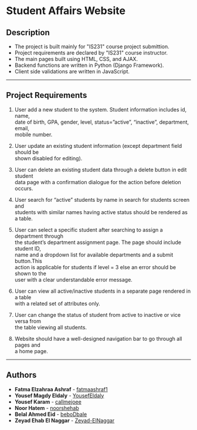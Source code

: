 # Student Affairs Website  
## Description
* The project is built mainly for "IS231" course project submittion.  
* Project requirements are declared by "IS231" course instructor.  
* The main pages built using HTML, CSS, and AJAX.  
* Backend functions are written in Python (Django Framework).  
* Client side validations are written in JavaScript.  
---
## Project Requirements  
1. User add a new student to the system. Student information includes id, name,  
date of birth, GPA, gender, level, status=”active”, “inactive”, department, email,  
mobile number.  

2. User update an existing student information (except department field should be  
shown disabled for editing).  

3. User can delete an existing student data through a delete button in edit student  
data page with a confirmation dialogue for the action before deletion occurs.  

4. User search for “active” students by name in search for students screen and  
students with similar names having active status should be rendered as a table.  

5. User can select a specific student after searching to assign a department through  
the student’s department assignment page. The page should include student ID,  
name and a dropdown list for available departments and a submit button.This  
action is applicable for students if level = 3 else an error should be shown to the  
user with a clear understandable error message.  

6. User can view all active/inactive students in a separate page rendered in a table  
with a related set of attributes only.  

7. User can change the status of student from active to inactive or vice versa from  
the table viewing all students.  

8. Website should have a well-designed navigation bar to go through all pages and  
a home page.
---
## Authors
* **Fatma Elzahraa Ashraf** - [fatmaashraf1](https://github.com/fatmaashraf1)  
* **Yousef Magdy Eldaly** - [YousefEldaly](https://github.com/YousefEldaly)  
* **Yousef Karam** - [callmejoee](https://github.com/callmejoee)  
* **Noor Hatem** - [noorshehab](https://github.com/noorshehab)
* **Belal Ahmed Eid** - [beboDbale](https://github.com/beboDbale)  
* **Zeyad Ehab El Naggar** - [Zeyad-ElNaggar](https://github.com/Zeyad-ElNaggar)


